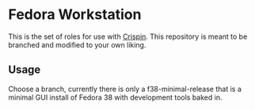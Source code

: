 # Fedora Workstation

This is the set of roles for use with [Crispin](https://github.com/Smurf/crispin). This repository is meant to be branched and modified to your own liking.

## Usage

Choose a branch, currently there is only a f38-minimal-release that is a minimal GUI install of Fedora 38 with development tools baked in.

